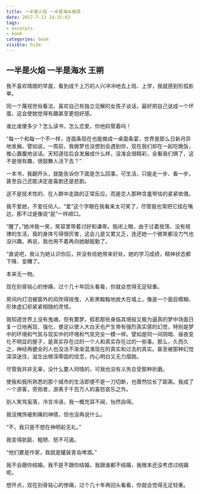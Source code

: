 ```yaml
---
title: 一半是火焰 一半是海水摘录
date: 2017-7-13 14:35:03
tags: 
- excerpts
- book
categories: book
visible: hide
---
```

## 一半是火焰 一半是海水    王朔   

 我不喜欢晴朗的早晨，看到成千上万的人兴冲冲地去上班、上学，我就感到形孤影单。

 同一个蔑视世俗看法、喜欢自己有独立见解的女孩子谈话，最好把自己说成一个坏蛋，这会使她觉得有趣甚至更抱好感。

 谁比谁傻多少？怎么读书，怎么恋爱，你他妈管着吗！

 “每一个和每一个不一样，连面条现在也能做成一桌面条宴，世界是那么日新月异地发展。譬如说，一周前，我做梦也没想到会遇到你，现在我们却在一起吃晚饭，推心置腹地谈话。天知道往后会发展成什么样，没准会很精彩，全看我们俩了，这不是很有趣，很鼓舞人活下去？”

 一本书，我翻开头，就能告诉你下面是怎么回事。可生活，只能走一步、看一步，甚至自己还能决定是喜剧还是悲剧。

 这不是技术性的、在人群中走路的正常反应，而是恋人那种含羞带怯的紧紧依偎。

 我不爱她，不爱任何人。“爱”这个字眼在我看来太可笑了，尽管我也常把它挂在嘴边，那不过是像说“屁”一样顺口。

 “醒了。”她冲我一笑，笑容里带着讨好和谦卑。我闭上眼，由于过着放荡、没有规律的生活，我的身体亏得很厉害，这会儿是又累又乏，连还她一个微笑都没力气也没兴趣。再说，我也用不着再向她献殷勤了。

 “直说吧，我认为她认识你后，并没有给她带来好处，她的学习成绩，精神状态都下降、变糟了。

 本来无一物。

 现在刻骨铭心的惨痛，过个几十年回头看看，你就会觉得无足轻重。

 房间内灯泡被窗外的风吹得摇曳，人影黑黢黢地放大在墙上，像是一个面目模糊、形体虚幻却紧紧相随的灵怪。

 我知道世界上没有鬼魂，但有噩梦。假若那些身临其境般又极为逼真的梦中场面日复一日地再现、强化，便足以使人大白天也产生带有强烈真实感的幻觉，特别是梦中的环境和气氛与现实中的环境和气氛完全一模一样。譬如是同一间阴暗、昼夜变化不明显的屋子，是真实存在过的一个人和真实存在过的一些事。那么，久而久之，神经再健全的人也没法不渐渐混淆现在的真实和过去的真实。甚至被那种幻觉深深迷住，滋生出根深蒂固的信念，内心明白又无力摆脱。

 尽管我并非无辜，没什么要人同情的，可我也没有义务总受那种折磨。

 使我和我所熟悉的那个城市的生活即便不是一刀切断，也骤然拉长了距离。我成了一个游客，旁观者，游离于千百万人的喜怒哀乐之外。

 别人笑骂奚落，冷言冷语，我一概充耳不闻，怡然自得。

 我没掩饰被刺痛的神情，但也没再说什么。

 “不，我只是不想在神明前无礼。”

 我变得肮脏、粗陋、怒不可遏。

 “他们要是作家，我就是罐装青岛啤酒。”

 我不会跟你结婚。我不是不跟你结婚，我跟谁都不结婚，我根本还没考虑过结婚呢。

 想开点，现在刻骨铭心的惨痛，过个几十年再回头看看，你就会觉得无足轻重。
